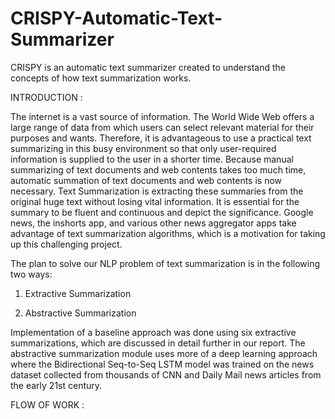 # CRISPY-Automatic-Text-Summarizer
CRISPY is an automatic text summarizer created to understand the concepts of how text summarization works.

INTRODUCTION :

The internet is a vast source of information. The World Wide Web offers a large range of
data from which users can select relevant material for their purposes and wants. Therefore,
it is advantageous to use a practical text summarizing in this busy environment so that only
user-required information is supplied to the user in a shorter time. Because manual
summarizing of text documents and web contents takes too much time, automatic
summation of text documents and web contents is now necessary.
Text Summarization is extracting these summaries from the original huge text without losing
vital information. It is essential for the summary to be fluent and continuous and depict the
significance. Google news, the inshorts app, and various other news aggregator apps take
advantage of text summarization algorithms, which is a motivation for taking up this
challenging project.

The plan to solve our NLP problem of text summarization is in the following two ways:

1) Extractive Summarization

2) Abstractive Summarization

Implementation of a baseline approach was done using six extractive summarizations, which
are discussed in detail further in our report. The abstractive summarization module uses
more of a deep learning approach where the Bidirectional Seq-to-Seq LSTM model was
trained on the news dataset collected from thousands of CNN and Daily Mail news articles
from the early 21st century.

FLOW OF WORK :



